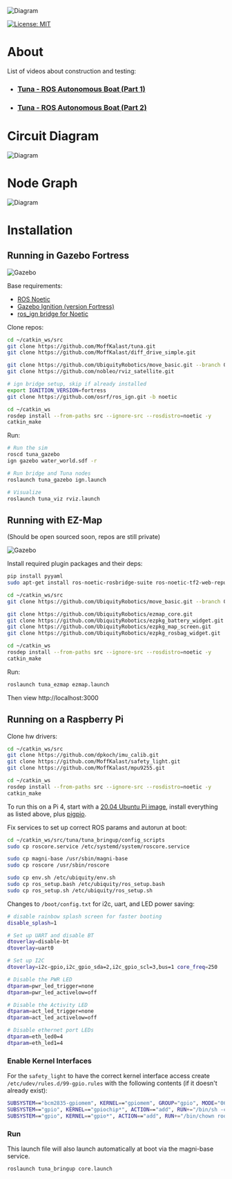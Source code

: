 ![Diagram](tuna_description/img/image.png)

[![License: MIT](https://img.shields.io/badge/License-MIT-yellow.svg)](https://opensource.org/licenses/MIT)

# About

List of videos about construction and testing:

- ### [Tuna - ROS Autonomous Boat (Part 1)](https://www.youtube.com/watch?v=CoFgflu3uPA)
- ### [Tuna - ROS Autonomous Boat (Part 2)](https://www.youtube.com/watch?v=l3ynv3hPWGs)

# Circuit Diagram

![Diagram](tuna_description/img/TunaElectric.png)

# Node Graph

![Diagram](tuna_description/img/NodeGraph.png)

# Installation

## Running in Gazebo Fortress

![Gazebo](tuna_description/img/gazebo.png)

Base requirements:
- [ROS Noetic](http://wiki.ros.org/noetic/Installation/Ubuntu)
- [Gazebo Ignition (version Fortress)](https://gazebosim.org/docs/fortress/install_ubuntu)
- [ros_ign bridge for Noetic](https://github.com/gazebosim/ros_gz/tree/noetic#from-source)

Clone repos:

```bash
cd ~/catkin_ws/src
git clone https://github.com/MoffKalast/tuna.git
git clone https://github.com/MoffKalast/diff_drive_simple.git

git clone https://github.com/UbiquityRobotics/move_basic.git --branch 0.4.1
git clone https://github.com/nobleo/rviz_satellite.git

# ign bridge setup, skip if already installed
export IGNITION_VERSION=fortress
git clone https://github.com/osrf/ros_ign.git -b noetic

cd ~/catkin_ws
rosdep install --from-paths src --ignore-src --rosdistro=noetic -y
catkin_make
```

Run:
```bash
# Run the sim
roscd tuna_gazebo
ign gazebo water_world.sdf -r

# Run bridge and Tuna nodes
roslaunch tuna_gazebo ign.launch

# Visualize
roslaunch tuna_viz rviz.launch

```

## Running with EZ-Map

(Should be open sourced soon, repos are still private)

![Gazebo](tuna_description/img/ezmap.png)

Install required plugin packages and their deps:

```bash
pip install pyyaml
sudo apt-get install ros-noetic-rosbridge-suite ros-noetic-tf2-web-republisher python3-smbus ros-noetic-nmea-navsat-driver libudev-dev

cd ~/catkin_ws/src
git clone https://github.com/UbiquityRobotics/move_basic.git --branch 0.4.1

git clone https://github.com/UbiquityRobotics/ezmap_core.git
git clone https://github.com/UbiquityRobotics/ezpkg_battery_widget.git
git clone https://github.com/UbiquityRobotics/ezpkg_map_screen.git
git clone https://github.com/UbiquityRobotics/ezpkg_rosbag_widget.git

cd ~/catkin_ws
rosdep install --from-paths src --ignore-src --rosdistro=noetic -y
catkin_make
```

Run:
```bash
roslaunch tuna_ezmap ezmap.launch
```
Then view http://localhost:3000


## Running on a Raspberry Pi

Clone hw drivers:
```bash
cd ~/catkin_ws/src
git clone https://github.com/dpkoch/imu_calib.git
git clone https://github.com/MoffKalast/safety_light.git
git clone https://github.com/MoffKalast/mpu9255.git

cd ~/catkin_ws
rosdep install --from-paths src --ignore-src --rosdistro=noetic -y
catkin_make
```

To run this on a Pi 4, start with a [20.04 Ubuntu Pi image](https://learn.ubiquityrobotics.com/noetic_pi_image_downloads), install everything as listed above, plus [pigpio](https://abyz.me.uk/rpi/pigpio/download.html).

Fix services to set up correct ROS params and autorun at boot:

```bash
cd ~/catkin_ws/src/tuna/tuna_bringup/config_scripts
sudo cp roscore.service /etc/systemd/system/roscore.service

sudo cp magni-base /usr/sbin/magni-base
sudo cp roscore /usr/sbin/roscore

sudo cp env.sh /etc/ubiquity/env.sh
sudo cp ros_setup.bash /etc/ubiquity/ros_setup.bash
sudo cp ros_setup.sh /etc/ubiquity/ros_setup.sh
```

Changes to `/boot/config.txt` for i2c, uart, and LED power saving:

```bash
# disable rainbow splash screen for faster booting
disable_splash=1

# Set up UART and disable BT
dtoverlay=disable-bt
dtoverlay=uart0

# Set up I2C
dtoverlay=i2c-gpio,i2c_gpio_sda=2,i2c_gpio_scl=3,bus=1 core_freq=250

# Disable the PWR LED
dtparam=pwr_led_trigger=none
dtparam=pwr_led_activelow=off

# Disable the Activity LED
dtparam=act_led_trigger=none
dtparam=act_led_activelow=off

# Disable ethernet port LEDs
dtparam=eth_led0=4
dtparam=eth_led1=4
```

### Enable Kernel Interfaces

For the `safety_light` to have the correct kernel interface access create `/etc/udev/rules.d/99-gpio.rules` with the following contents (if it doesn't already exist):

```bash
SUBSYSTEM=="bcm2835-gpiomem", KERNEL=="gpiomem", GROUP="gpio", MODE="0660"
SUBSYSTEM=="gpio", KERNEL=="gpiochip*", ACTION=="add", RUN+="/bin/sh -c 'chown root:gpio /sys/class/gpio/export /sys/class/gpio/unexport ; chmod 220 /sys/class/gpio/export /sys/class/gpio/unexport'"
SUBSYSTEM=="gpio", KERNEL=="gpio*", ACTION=="add", RUN+="/bin/chown root:gpio /sys%p/active_low /sys%p/edge /sys%p/direction /sys%p/value", RUN+="/bin/chmod 660 /sys%p/active_low /sys%p/edge /sys%p/direction /sys%p/value"
```
### Run

This launch file will also launch automatically at boot via the magni-base service.

```bash
roslaunch tuna_bringup core.launch
```
